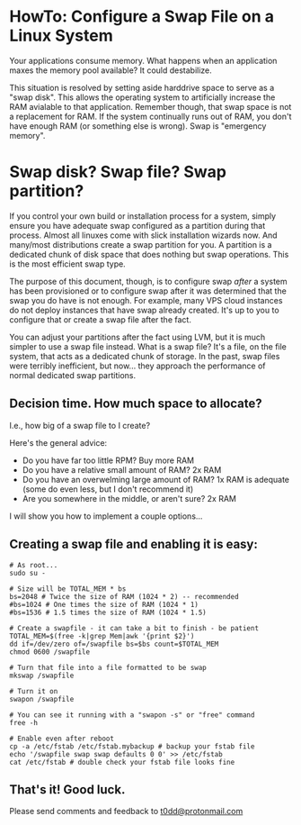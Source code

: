 # HowTo: Configure a Swap File on a Linux System

Your applications consume memory. What happens when an application maxes the memory pool available? It could destabilize.

This situation is resolved by setting aside harddrive space to serve as a "swap disk". This allows the operating system to artificially increase the RAM avialable to that application. Remember though, that swap space is not a replacement for RAM. If the system continually runs out of RAM, you don't have enough RAM (or something else is wrong). Swap is "emergency memory".

# Swap disk? Swap file? Swap partition?

If you control your own build or installation process for a system, simply ensure you have adequate swap configured as a partition during that process. Almost all linuxes come with slick installation wizards now. And many/most distributions create a swap partition for you. A partition is a dedicated chunk of disk space that does nothing but swap operations. This is the most efficient swap type. 

The purpose of this document, though, is to configure swap _after_ a system has been provisioned or to configure swap after it was determined that the swap you do have is not enough. For example, many VPS cloud instances do not deploy instances that have swap already created. It's up to you to configure that or create a swap file after the fact.

You can adjust your partitions after the fact using LVM, but it is much simpler to use a swap file instead. What is a swap file? It's a file, on the file system, that acts as a dedicated chunk of storage. In the past, swap files were terribly inefficient, but now... they approach the performance of normal dedicated swap partitions.

## Decision time. How much space to allocate?

I.e., how big of a swap file to I create?

Here's the general advice:

* Do you have far too little RPM? Buy more RAM
* Do you have a relative small amount of RAM? 2x RAM
* Do you have an overwelming large amount of RAM? 1x RAM is adequate (some do even less, but I don't recommend it)
* Are you somewhere in the middle, or aren't sure? 2x RAM

I will show you how to implement a couple options...

## Creating a swap file and enabling it is easy:

```
# As root...
sudo su -

# Size will be TOTAL_MEM * bs
bs=2048 # Twice the size of RAM (1024 * 2) -- recommended
#bs=1024 # One times the size of RAM (1024 * 1)
#bs=1536 # 1.5 times the size of RAM (1024 * 1.5)

# Create a swapfile - it can take a bit to finish - be patient
TOTAL_MEM=$(free -k|grep Mem|awk '{print $2}')
dd if=/dev/zero of=/swapfile bs=$bs count=$TOTAL_MEM
chmod 0600 /swapfile

# Turn that file into a file formatted to be swap
mkswap /swapfile

# Turn it on
swapon /swapfile

# You can see it running with a "swapon -s" or "free" command
free -h

# Enable even after reboot
cp -a /etc/fstab /etc/fstab.mybackup # backup your fstab file
echo '/swapfile swap swap defaults 0 0' >> /etc/fstab
cat /etc/fstab # double check your fstab file looks fine
```

## That's it! Good luck.  

Please send comments and feedback to <t0dd@protonmail.com>
